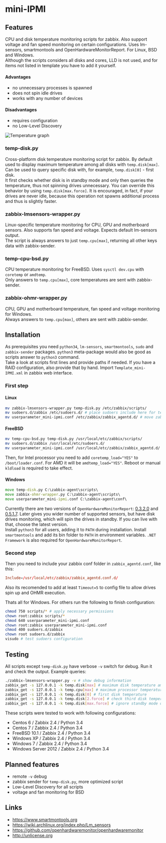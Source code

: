 # mini-IPMI
## Features
CPU and disk temperature monitoring scripts for zabbix. Also support voltage and fan speed monitoring on certain configurations. Uses lm-sensors, smartmontools and OpenHardwareMonitorReport. For Linux, BSD and Windows.<br />
Although the scripts considers all disks and cores, LLD is not used, and for items not listed in template you have to add it yourself.

#### Advantages
- no unnecessary processes is spawned
- does not spin idle drives
- works with any number of devices

#### Disadvantages
- requires configuration
- no Low-Level Discovery

![Temperature graph](https://github.com/nobodysu/mini-IPMI/blob/master/screenshots/mini-ipmi_graph-temperature.png?raw=true)

### temp-disk.py
Cross-platform disk temperature monitoring script for zabbix. By default used to display maximum temperature among all disks with `temp.disk[max]`. Can be used to query specific disk with, for example, `temp.disk[0]` - first disk.<br />
It first checks whether disk is in standby mode and only then queries the temperature, thus not spinning drives unnecessary. You can override this behavior by using `temp.disk[max.force]`. It is encouraged, in fact, if your drives are never idle, because this operation not spawns additional process and thus is slightly faster.

### zabbix-lmsensors-wrapper.py
Linux-specific temperature monitoring for CPU, GPU and motherboard sensors. Also supports fan speed and voltage. Expects default lm-sensors output.<br />
The script is always answers to just `temp.cpu[max]`, returning all other keys data with zabbix-sender.

### temp-cpu-bsd.py
CPU temperature monitoring for FreeBSD. Uses `sysctl dev.cpu` with `coretemp` or `amdtemp`.<br />
Only answers to `temp.cpu[max]`, core temperatures are sent with zabbix-sender.

### zabbix-ohmr-wrapper.py
CPU, GPU and motherboard temperature, fan speed and voltage monitoring for Windows.<br />
Always answers to `temp.cpu[max]`, others are sent with zabbix-sender.

## Installation
As prerequisites you need `python34`, `lm-sensors`, `smartmontools`, `sudo` and `zabbix-sender` packages. `python3` meta-package would also be good as scripts answer to `python3` command.<br />
Take a look at scripts first lines and provide paths if needed. If you have a RAID configuration, also provide that by hand. Import `Template_mini-IPMI.xml` in zabbix web interface.

### First step
#### Linux
```bash
mv zabbix-lmsensors-wrapper.py temp-disk.py /etc/zabbix/scripts/
mv sudoers.d/zabbix /etc/sudoers.d/ # place sudoers include here for temp-disk.py sudo access
mv userparameter_mini-ipmi.conf /etc/zabbix/zabbix_agentd.d/ # move zabbix keys include here
```

#### FreeBSD
```bash
mv temp-cpu-bsd.py temp-disk.py /usr/local/etc/zabbix/scripts/
mv sudoers.d/zabbix /usr/local/etc/sudoers.d/
mv userparameter_mini-ipmi.conf /usr/local/etc/zabbix/zabbix_agentd.d/
```
Then, for Intel processor you need to add `coretemp_load="YES"` to `/boot/loader.conf`. For AMD it will be `amdtemp_load="YES"`. Reboot or manual `kldload` is required to take effect.

#### Windows
```cmd
move temp-disk.py C:\zabbix-agent\scripts\
move zabbix-ohmr-wrapper.py C:\zabbix-agent\scripts\
move userparameter_mini-ipmi.conf C:\zabbix-agent\conf\
```

Currently there are two versions of `OpenHardwareMonitorReport`: [0.3.2.0](https://github.com/openhardwaremonitor/openhardwaremonitor/issues/230#issue-102662845) and [0.5.1.7](https://github.com/openhardwaremonitor/openhardwaremonitor/issues/230#issuecomment-133940467). Later gives you wider number of supported sensors, but have disk drives monitoring, which will spin the drives in standby. If you can live with that, choose the latest version.<br />
Install `python3` for all users, adding it to `PATH` during installation. Install `smartmontools` and add its bin folder to `PATH` in environment variables. `.NET Framework` is also required for `OpenHardwareMonitorReport`. 

### Second step
Then you need to include your zabbix conf folder in `zabbix_agentd.conf`, like this:
```conf
Include=/usr/local/etc/zabbix/zabbix_agentd.conf.d/
```
Also its recomended to add at least `Timeout=5` to config file to allow drives spin up and OHMR execution.

Thats all for Windows. For others run the following to finish configuration:
```bash
chmod 750 scripts/* # apply necessary permissions
chown root:zabbix scripts/*
chmod 640 userparameter_mini-ipmi.conf
chown root:zabbix userparameter_mini-ipmi.conf
chmod 400 sudoers.d/zabbix
chown root sudoers.d/zabbix
visudo # test sudoers configuration
```

## Testing
All scripts except `temp-disk.py` have verbose `-v` switch for debug. Run it and check the output. Example queries:
```bash
./zabbix-lmsensors-wrapper.py -v # show debug information
zabbix_get -s 127.0.0.1 -k temp.disk[max] # maximum disk temperature among all disks
zabbix_get -s 127.0.0.1 -k temp.cpu[max] # maximum processor temperature among all cores
zabbix_get -s 127.0.0.1 -k temp.disk[0] # first disk temperature
zabbix_get -s 127.0.0.1 -k temp.disk[2.force] # check third disk temperature even if its in standby mode
zabbix_get -s 127.0.0.1 -k temp.disk[max.force] # ignore standby mode on any disk
```

These scripts were tested to work with following configurations:
- Centos 6 / Zabbix 2.4 / Python 3.4
- Centos 7 / Zabbix 2.4 / Python 3.4
- FreeBSD 10.1 / Zabbix 2.4 / Python 3.4
- Windows XP / Zabbix 2.4 / Python 3.4
- Windows 7 / Zabbix 2.4 / Python 3.4
- Windows Server 2012 / Zabbix 2.4 / Python 3.4

## Planned features
- remote `-v` debug
- zabbix sender for `temp-disk.py`, more optimized script
- Low-Level Discovery for all scripts
- voltage and fan monitoring for BSD

## Links
- https://www.smartmontools.org
- https://wiki.archlinux.org/index.php/Lm_sensors
- https://github.com/openhardwaremonitor/openhardwaremonitor
- http://unlicense.org
